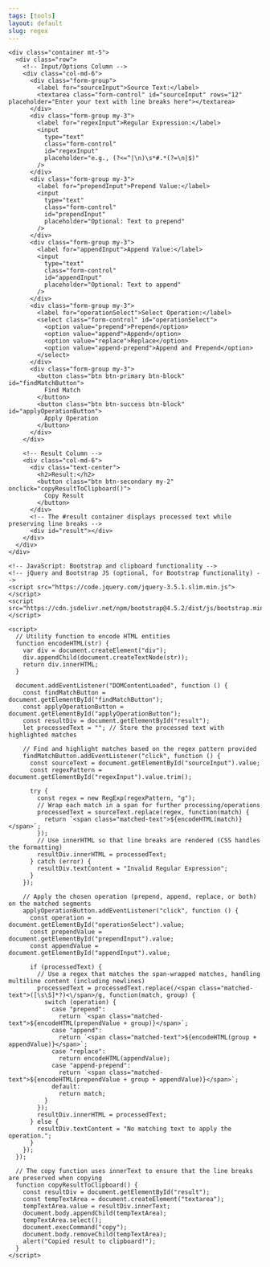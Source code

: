 ```yaml
---
tags: [tools]
layout: default
slug: regex
---
```

    <div class="container mt-5">
      <div class="row">
        <!-- Input/Options Column -->
        <div class="col-md-6">
          <div class="form-group">
            <label for="sourceInput">Source Text:</label>
            <textarea class="form-control" id="sourceInput" rows="12" placeholder="Enter your text with line breaks here"></textarea>
          </div>
          <div class="form-group my-3">
            <label for="regexInput">Regular Expression:</label>
            <input
              type="text"
              class="form-control"
              id="regexInput"
              placeholder="e.g., (?<=^|\n)\s*#.*(?=\n|$)"
            />
          </div>
          <div class="form-group my-3">
            <label for="prependInput">Prepend Value:</label>
            <input
              type="text"
              class="form-control"
              id="prependInput"
              placeholder="Optional: Text to prepend"
            />
          </div>
          <div class="form-group my-3">
            <label for="appendInput">Append Value:</label>
            <input
              type="text"
              class="form-control"
              id="appendInput"
              placeholder="Optional: Text to append"
            />
          </div>
          <div class="form-group my-3">
            <label for="operationSelect">Select Operation:</label>
            <select class="form-control" id="operationSelect">
              <option value="prepend">Prepend</option>
              <option value="append">Append</option>
              <option value="replace">Replace</option>
              <option value="append-prepend">Append and Prepend</option>
            </select>
          </div>
          <div class="form-group my-3">
            <button class="btn btn-primary btn-block" id="findMatchButton">
              Find Match
            </button>
            <button class="btn btn-success btn-block" id="applyOperationButton">
              Apply Operation
            </button>
          </div>
        </div>

        <!-- Result Column -->
        <div class="col-md-6">
          <div class="text-center">
            <h2>Result:</h2>
            <button class="btn btn-secondary my-2" onclick="copyResultToClipboard()">
              Copy Result
            </button>
          </div>
          <!-- The #result container displays processed text while preserving line breaks -->
          <div id="result"></div>
        </div>
      </div>
    </div>

    <!-- JavaScript: Bootstrap and clipboard functionality -->
    <!-- jQuery and Bootstrap JS (optional, for Bootstrap functionality) -->
    <script src="https://code.jquery.com/jquery-3.5.1.slim.min.js"></script>
    <script src="https://cdn.jsdelivr.net/npm/bootstrap@4.5.2/dist/js/bootstrap.min.js"></script>
    
    <script>
      // Utility function to encode HTML entities
      function encodeHTML(str) {
        var div = document.createElement("div");
        div.appendChild(document.createTextNode(str));
        return div.innerHTML;
      }

      document.addEventListener("DOMContentLoaded", function () {
        const findMatchButton = document.getElementById("findMatchButton");
        const applyOperationButton = document.getElementById("applyOperationButton");
        const resultDiv = document.getElementById("result");
        let processedText = ""; // Store the processed text with highlighted matches

        // Find and highlight matches based on the regex pattern provided
        findMatchButton.addEventListener("click", function () {
          const sourceText = document.getElementById("sourceInput").value;
          const regexPattern = document.getElementById("regexInput").value.trim();

          try {
            const regex = new RegExp(regexPattern, "g");
            // Wrap each match in a span for further processing/operations
            processedText = sourceText.replace(regex, function(match) {
              return `<span class="matched-text">${encodeHTML(match)}</span>`;
            });
            // Use innerHTML so that line breaks are rendered (CSS handles the formatting)
            resultDiv.innerHTML = processedText;
          } catch (error) {
            resultDiv.textContent = "Invalid Regular Expression";
          }
        });

        // Apply the chosen operation (prepend, append, replace, or both) on the matched segments
        applyOperationButton.addEventListener("click", function () {
          const operation = document.getElementById("operationSelect").value;
          const prependValue = document.getElementById("prependInput").value;
          const appendValue = document.getElementById("appendInput").value;

          if (processedText) {
            // Use a regex that matches the span-wrapped matches, handling multiline content (including newlines)
            processedText = processedText.replace(/<span class="matched-text">([\s\S]*?)<\/span>/g, function(match, group) {
              switch (operation) {
                case "prepend":
                  return `<span class="matched-text">${encodeHTML(prependValue + group)}</span>`;
                case "append":
                  return `<span class="matched-text">${encodeHTML(group + appendValue)}</span>`;
                case "replace":
                  return encodeHTML(appendValue);
                case "append-prepend":
                  return `<span class="matched-text">${encodeHTML(prependValue + group + appendValue)}</span>`;
                default:
                  return match;
              }
            });
            resultDiv.innerHTML = processedText;
          } else {
            resultDiv.textContent = "No matching text to apply the operation.";
          }
        });
      });

      // The copy function uses innerText to ensure that the line breaks are preserved when copying
      function copyResultToClipboard() {
        const resultDiv = document.getElementById("result");
        const tempTextArea = document.createElement("textarea");
        tempTextArea.value = resultDiv.innerText;
        document.body.appendChild(tempTextArea);
        tempTextArea.select();
        document.execCommand("copy");
        document.body.removeChild(tempTextArea);
        alert("Copied result to clipboard!");
      }
    </script>
